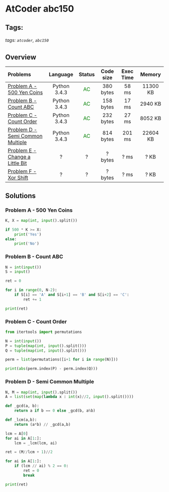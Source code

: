 # AtCoder abc150

## Tags:
###### tags: `atcoder`, `abc150`

## Overview
| Problems | Language  | Status | Code size | Exec Time | Memory |  
| :-------- | :--------: | :--------: | :--------: | :--------: | :--------: |
| [Problem A - 500 Yen Coins](https://atcoder.jp/contests/abc150/tasks/abc150_a) | Python 3.4.3 | <span style="color:green">AC</span> |  380 bytes |  58 ms |  11300 KB |
| [Problem B - Count ABC](https://atcoder.jp/contests/abc150/tasks/abc150_b) | Python 3.4.3 | <span style="color:green">AC</span> |  158 bytes |  17 ms |  2940 KB |
| [Problem C - Count Order](https://atcoder.jp/contests/abc150/tasks/abc150_c) | Python 3.4.3 | <span style="color:green">AC</span> | 232  bytes |  27 ms |  8052 KB |
| [Problem D - Semi Common Multiple](https://atcoder.jp/contests/abc150/tasks/abc150_d) | Python 3.4.3 | <span style="color:green"> AC </span> | 814 bytes | 201 ms | 22604 KB |
| [Problem E - Change a Little Bit](https://atcoder.jp/contests/abc150/tasks/abc150_e) | ? |  ?  | ? bytes | ? ms | ? KB |
| [Problem F - Xor Shift](https://atcoder.jp/contests/abc150/tasks/abc150_f) | ? | ? | ? bytes | ? ms | ? KB |


## Solutions
### Problem A - 500 Yen Coins
```python
K, X = map(int, input().split())

if 500 * K >= X:
    print('Yes')
else:
    print('No')
```

### Problem B - Count ABC
```python
N = int(input())
S = input()

ret = 0

for i in range(0, N-2):
    if S[i] == 'A' and S[i+1] == 'B' and S[i+2] == 'C':
        ret += 1

print(ret)
```

### Problem C - Count Order
```python
from itertools import permutations

N = int(input())
P = tuple(map(int, input().split()))
Q = tuple(map(int, input().split()))

perm = list(permutations([i+1 for i in range(N)]))

print(abs(perm.index(P) - perm.index(Q)))
```

### Problem D - Semi Common Multiple
```python
N, M = map(int, input().split())
A = list(set(map(lambda x : int(x)//2, input().split())))

def _gcd(a, b):
    return a if b == 0 else _gcd(b, a%b)

def _lcm(a,b):
    return (a*b) // _gcd(a,b)

lcm = A[0]
for ai in A[1:]:
    lcm = _lcm(lcm, ai)

ret = (M//lcm + 1)//2

for ai in A[1:]:
    if (lcm // ai) % 2 == 0:
        ret = 0
        break

print(ret)
```
